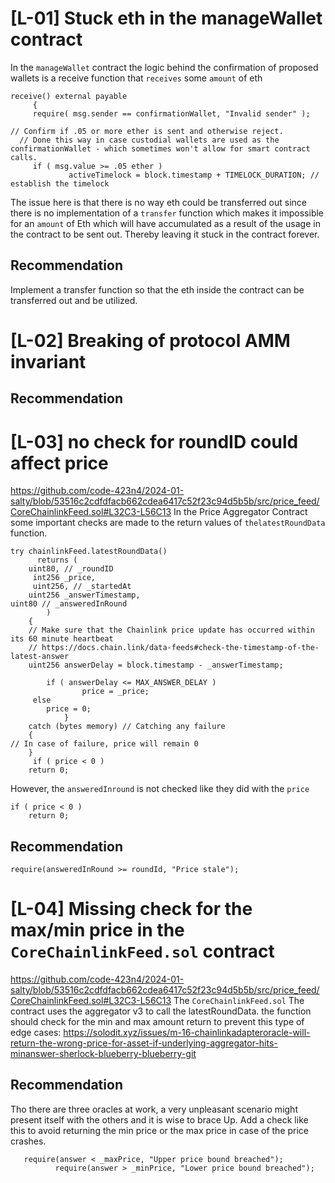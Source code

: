 # [L-01] Stuck eth in the manageWallet contract


In the `manageWallet` contract the logic behind the confirmation of proposed wallets is a receive function that `receives` some `amount` of eth
   ```solidity
 receive() external payable
        {
        require( msg.sender == confirmationWallet, "Invalid sender" );

 // Confirm if .05 or more ether is sent and otherwise reject.
     // Done this way in case custodial wallets are used as the confirmationWallet - which sometimes won't allow for smart contract calls.
        if ( msg.value >= .05 ether )
                activeTimelock = block.timestamp + TIMELOCK_DURATION; // establish the timelock
``` 
The issue here is that there is no way eth could be transferred out since there is no implementation of a `transfer` function which makes it impossible for an `amount` of Eth which will have accumulated as a result of the usage in the contract to be sent out. Thereby leaving it stuck in the contract forever.

## Recommendation
Implement a transfer function so that the eth inside the contract can be transferred out and be utilized.  

# [L-02] Breaking of protocol AMM invariant



## Recommendation

# [L-03] no check for roundID could affect price
https://github.com/code-423n4/2024-01-salty/blob/53516c2cdfdfacb662cdea6417c52f23c94d5b5b/src/price_feed/CoreChainlinkFeed.sol#L32C3-L56C13
In the Price Aggregator Contract some important checks are made to the return values of `thelatestRoundData` function.
```solidity
try chainlinkFeed.latestRoundData()
      returns (
	uint80, // _roundID
	 int256 _price,
	 uint256, // _startedAt
	uint256 _answerTimestamp,
uint80 // _answeredInRound
		)
	{
	// Make sure that the Chainlink price update has occurred within its 60 minute heartbeat
	// https://docs.chain.link/data-feeds#check-the-timestamp-of-the-latest-answer
	uint256 answerDelay = block.timestamp - _answerTimestamp;

		if ( answerDelay <= MAX_ANSWER_DELAY )
				price = _price;
	 else
		price = 0;
			}
	catch (bytes memory) // Catching any failure
	{
// In case of failure, price will remain 0
	}
     if ( price < 0 )
	return 0; 
```
However, the `answeredInround` is not checked like they did with the `price`
```solidity
if ( price < 0 )
	return 0;
```

## Recommendation
```solidity
require(answeredInRound >= roundId, "Price stale");
```
# [L-04] Missing check for the max/min price in the `CoreChainlinkFeed.sol` contract
https://github.com/code-423n4/2024-01-salty/blob/53516c2cdfdfacb662cdea6417c52f23c94d5b5b/src/price_feed/CoreChainlinkFeed.sol#L32C3-L56C13
The `CoreChainlinkFeed.sol` The contract uses the aggregator v3 to call the latestRoundData. the function should check for the min and max amount return to prevent this type of edge cases:
https://solodit.xyz/issues/m-16-chainlinkadapteroracle-will-return-the-wrong-price-for-asset-if-underlying-aggregator-hits-minanswer-sherlock-blueberry-blueberry-git
## Recommendation
Tho there are three oracles at work, a very unpleasant scenario might present itself with the others and it is wise to brace Up.
Add a check like this to avoid returning the min price or the max price in case of the price crashes.
```solidity
   require(answer < _maxPrice, "Upper price bound breached");
          require(answer > _minPrice, "Lower price bound breached");
```
